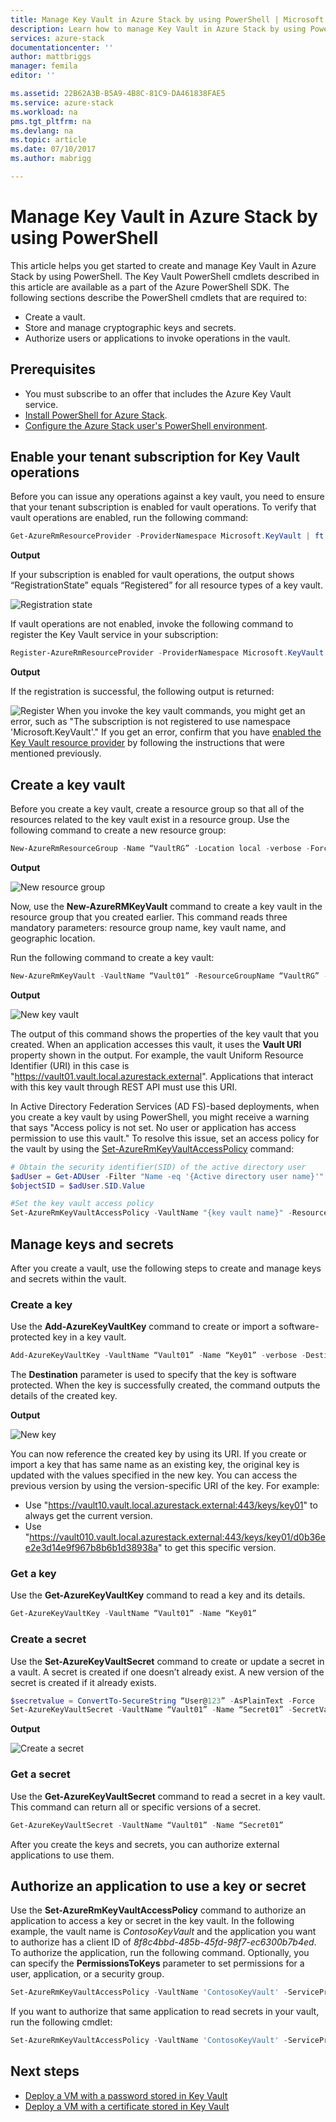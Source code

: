 ```yaml
---
title: Manage Key Vault in Azure Stack by using PowerShell | Microsoft Docs
description: Learn how to manage Key Vault in Azure Stack by using PowerShell
services: azure-stack
documentationcenter: ''
author: mattbriggs
manager: femila
editor: ''

ms.assetid: 22B62A3B-B5A9-4B8C-81C9-DA461838FAE5
ms.service: azure-stack
ms.workload: na
pms.tgt_pltfrm: na
ms.devlang: na
ms.topic: article
ms.date: 07/10/2017
ms.author: mabrigg

---
```


# Manage Key Vault in Azure Stack by using PowerShell

This article helps you get started to create and manage Key Vault in Azure Stack by using PowerShell. The Key Vault PowerShell cmdlets described in this article are available as a part of the Azure PowerShell SDK. The following sections describe the PowerShell cmdlets that are required to:
   - Create a vault. 
   - Store and manage cryptographic keys and secrets. 
   - Authorize users or applications to invoke operations in the vault. 

## Prerequisites
* You must subscribe to an offer that includes the Azure Key Vault service.
* [Install PowerShell for Azure Stack](azure-stack-powershell-install.md).  
* [Configure the Azure Stack user's PowerShell environment](azure-stack-powershell-configure-user.md).

## Enable your tenant subscription for Key Vault operations

Before you can issue any operations against a key vault, you need to ensure that your tenant subscription is enabled for vault operations. To verify that vault operations are enabled, run the following command:

```PowerShell
Get-AzureRmResourceProvider -ProviderNamespace Microsoft.KeyVault | ft -Autosize
```
**Output**

If your subscription is enabled for vault operations, the output shows “RegistrationState” equals “Registered” for all resource types of a key vault.

![Registration state](media/azure-stack-kv-manage-powershell/image1.png)

If vault operations are not enabled, invoke the following command to register the Key Vault service in your subscription:

```PowerShell
Register-AzureRmResourceProvider -ProviderNamespace Microsoft.KeyVault
```

**Output**

If the registration is successful, the following output is returned:

![Register](media/azure-stack-kv-manage-powershell/image2.png)
When you invoke the key vault commands, you might get an error, such as "The subscription is not registered to use namespace 'Microsoft.KeyVault'." If you get an error, confirm that you have [enabled the Key Vault resource provider](#enable-your-tenant-subscription-for-vault-operations) by following the instructions that were mentioned previously.

## Create a key vault 

Before you create a key vault, create a resource group so that all of the resources related to the key vault exist in a resource group. Use the following command to create a new resource group:

```PowerShell
New-AzureRmResourceGroup -Name “VaultRG” -Location local -verbose -Force
```

**Output**

![New resource group](media/azure-stack-kv-manage-powershell/image3.png)

Now, use the **New-AzureRMKeyVault** command to create a key vault in the resource group that you created earlier. This command reads three mandatory parameters: resource group name, key vault name, and geographic location. 

Run the following command to create a key vault:

```PowerShell
New-AzureRmKeyVault -VaultName “Vault01” -ResourceGroupName “VaultRG” -Location local -verbose
```
**Output**

![New key vault](media/azure-stack-kv-manage-powershell/image4.png)

The output of this command shows the properties of the key vault that you created. When an application accesses this vault, it uses the <strong>Vault URI</strong> property shown in the output. For example, the vault Uniform Resource Identifier (URI) in this case is "<https://vault01.vault.local.azurestack.external>". Applications that interact with this key vault through REST API must use this URI.

In Active Directory Federation Services (AD FS)-based deployments, when you create a key vault by using PowerShell, you might receive a warning that says "Access policy is not set. No user or application has access permission to use this vault." To resolve this issue, set an access policy for the vault by using the [Set-AzureRmKeyVaultAccessPolicy](azure-stack-kv-manage-powershell.md#authorize-an-application-to-use-a-key-or-secret) command:

```PowerShell
# Obtain the security identifier(SID) of the active directory user
$adUser = Get-ADUser -Filter "Name -eq '{Active directory user name}'"
$objectSID = $adUser.SID.Value 

#Set the key vault access policy
Set-AzureRmKeyVaultAccessPolicy -VaultName "{key vault name}" -ResourceGroupName "{resource group name}" -ObjectId "{object SID}" -PermissionsToKeys {permissionsToKeys} -PermissionsToSecrets {permissionsToSecrets} -BypassObjectIdValidation 
```

## Manage keys and secrets

After you create a vault, use the following steps to create and manage keys and secrets within the vault.

### Create a key

Use the **Add-AzureKeyVaultKey** command to create or import a software-protected key in a key vault. 

```PowerShell
Add-AzureKeyVaultKey -VaultName “Vault01” -Name “Key01” -verbose -Destination Software
```
The **Destination** parameter is used to specify that the key is software protected. When the key is successfully created, the command outputs the details of the created key.

**Output**

![New key](media/azure-stack-kv-manage-powershell/image5.png)

You can now reference the created key by using its URI. If you create or import a key that has same name as an existing key, the original key is updated with the values specified in the new key. You can access the previous version by using the version-specific URI of the key. For example: 

* Use "<https://vault10.vault.local.azurestack.external:443/keys/key01>" to always get the current version. 
* Use "<https://vault010.vault.local.azurestack.external:443/keys/key01/d0b36ee2e3d14e9f967b8b6b1d38938a>" to get this specific version.

### Get a key

Use the **Get-AzureKeyVaultKey** command to read a key and its details.

```PowerShell
Get-AzureKeyVaultKey -VaultName “Vault01” -Name “Key01”
```

### Create a secret

Use the **Set-AzureKeyVaultSecret** command to create or update a secret in a vault. A secret is created if one doesn’t already exist. A new version of the secret is created if it already exists.

```PowerShell
$secretvalue = ConvertTo-SecureString “User@123” -AsPlainText -Force
Set-AzureKeyVaultSecret -VaultName “Vault01” -Name “Secret01” -SecretValue $secretvalue
```

**Output**

![Create a secret](media/azure-stack-kv-manage-powershell/image6.png)

### Get a secret

Use the **Get-AzureKeyVaultSecret** command to read a secret in a key vault. This command can return all or specific versions of a secret. 

```PowerShell
Get-AzureKeyVaultSecret -VaultName “Vault01” -Name “Secret01”
```

After you create the keys and secrets, you can authorize external applications to use them.

## Authorize an application to use a key or secret

Use the **Set-AzureRmKeyVaultAccessPolicy** command to authorize an application to access a key or secret in the key vault.
In the following example, the vault name is *ContosoKeyVault* and the application you want to authorize has a client ID of *8f8c4bbd-485b-45fd-98f7-ec6300b7b4ed*. To authorize the application, run the following command. Optionally, you can specify the **PermissionsToKeys** parameter to set permissions for a user, application, or a security group.

```PowerShell
Set-AzureRmKeyVaultAccessPolicy -VaultName 'ContosoKeyVault' -ServicePrincipalName 8f8c4bbd-485b-45fd-98f7-ec6300b7b4ed -PermissionsToKeys decrypt,sign
```

If you want to authorize that same application to read secrets in your vault, run the following cmdlet:

```PowerShell
Set-AzureRmKeyVaultAccessPolicy -VaultName 'ContosoKeyVault' -ServicePrincipalName 8f8c4bbd-485b-45fd-98f7-ec6300 -PermissionsToKeys Get
```

## Next steps
* [Deploy a VM with a password stored in Key Vault](azure-stack-kv-deploy-vm-with-secret.md) 
* [Deploy a VM with a certificate stored in Key Vault](azure-stack-kv-push-secret-into-vm.md)


